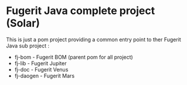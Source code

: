 # Fugerit Java complete project (Solar)

This is just a pom project providing a common entry point to ther Fugerit Java sub project :
* fj-bom - Fugerit BOM (parent pom for all project)
* fj-lib - Fugerit Jupiter
* fj-doc - Fugerit Venus
* fj-daogen - Fugerit Mars